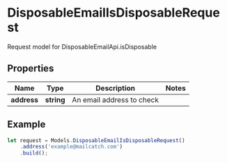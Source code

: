 # DisposableEmailIsDisposableRequest

Request model for DisposableEmailApi.isDisposable

## Properties

Name | Type | Description | Notes
---- | ---- | ----------- | -----
**address** | **string**| An email address to check |

## Example
```typescript
let request = Models.DisposableEmailIsDisposableRequest()
    .address('example@mailcatch.com')
    .build();
```
